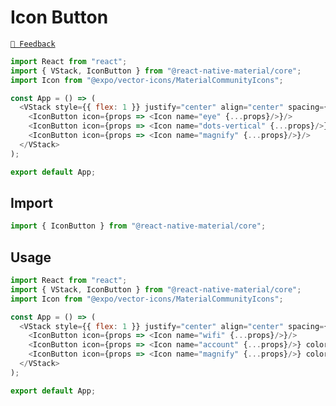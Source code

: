 # Icon Button

[`💬 Feedback`](https://github.com/yamankatby/react-native-material/labels/component%3A%20IconButton)

```js with-preview
import React from "react";
import { VStack, IconButton } from "@react-native-material/core";
import Icon from "@expo/vector-icons/MaterialCommunityIcons";

const App = () => (
  <VStack style={{ flex: 1 }} justify="center" align="center" spacing={4}>
    <IconButton icon={props => <Icon name="eye" {...props}/>}/>
    <IconButton icon={props => <Icon name="dots-vertical" {...props}/>}/>
    <IconButton icon={props => <Icon name="magnify" {...props}/>}/>
  </VStack>
);

export default App;
```

## Import

```js
import { IconButton } from "@react-native-material/core";
```

## Usage

```js with-preview
import React from "react";
import { VStack, IconButton } from "@react-native-material/core";
import Icon from "@expo/vector-icons/MaterialCommunityIcons";

const App = () => (
  <VStack style={{ flex: 1 }} justify="center" align="center" spacing={4}>
    <IconButton icon={props => <Icon name="wifi" {...props}/>}/>
    <IconButton icon={props => <Icon name="account" {...props}/>} color="primary"/>
    <IconButton icon={props => <Icon name="magnify" {...props}/>} color="red"/>
  </VStack>
);

export default App;
```
